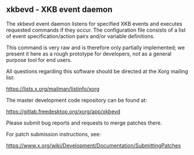 xkbevd - XKB event daemon
-------------------------

The xkbevd event daemon listens for specified XKB events and executes
requested commands if they occur.  The configuration file consists of
a list of event specification/action pairs and/or variable definitions.

This command is very raw and is therefore only partially implemented;
we present it here as a rough prototype for developers, not as a general
purpose tool for end users.

All questions regarding this software should be directed at the
Xorg mailing list:

  https://lists.x.org/mailman/listinfo/xorg

The master development code repository can be found at:

  https://gitlab.freedesktop.org/xorg/app/xkbevd

Please submit bug reports and requests to merge patches there.

For patch submission instructions, see:

  https://www.x.org/wiki/Development/Documentation/SubmittingPatches

